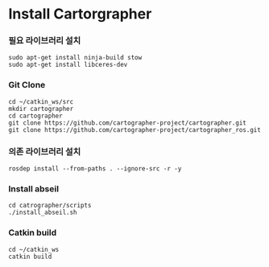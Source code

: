 # Install Cartorgrapher

### 필요 라이브러리 설치
```
sudo apt-get install ninja-build stow
sudo apt-get install libceres-dev

```


### Git Clone
```
cd ~/catkin_ws/src
mkdir cartographer
cd cartographer
git clone https://github.com/cartographer-project/cartographer.git
git clone https://github.com/cartographer-project/cartographer_ros.git
```


### 의존 라이브러리 설치
```
rosdep install --from-paths . --ignore-src -r -y
```

### Install abseil
```
cd catrographer/scripts
./install_abseil.sh
```

### Catkin build
```
cd ~/catkin_ws
catkin build
```
